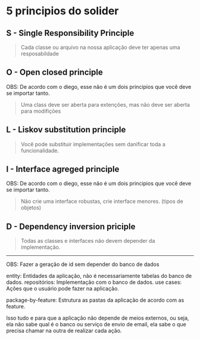# 5 principios do solider

## S - Single Responsibility Principle

> Cada classe ou arquivo na nossa aplicação deve ter apenas uma resposabildade

## O - Open closed principle

OBS: De acordo com o diego, esse não é um dois principios que você deve se importar tanto.

> Uma class deve ser aberta para extenções, mas não deve ser aberta para modifições

## L - Liskov substitution principle

> Você pode substituir implementações sem danificar toda a funcionalidade.

## I - Interface agreged principle

OBS: De acordo com o diego, esse não é um dois principios que você deve se importar tanto.

> Não crie uma interface robustas, crie interface menores. (tipos de objetos)

## D - Dependency inversion priciple

> Todas as classes e interfaces não devem depender da implementação.

---

OBS: Fazer a geração de id sem depender do banco de dados

entity: Entidades da aplicação, não é necessariamente tabelas do banco de dados.
repositórios: Implementação com o banco de dados.
use cases: Ações que o usuário pode fazer na aplicação.

package-by-feature: Estrutura as pastas da aplicação de acordo com as feature.

Isso tudo e para que a aplicação não depende de meios externos, ou seja, ela não sabe qual é o banco ou serviço de envio de email, ela sabe o que precisa chamar na outra de realizar cada ação.
